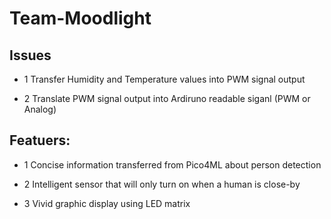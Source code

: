 # Team-Moodlight

## Issues
- 1 Transfer Humidity and Temperature values into PWM signal output



- 2 Translate PWM signal output into Ardiruno readable siganl (PWM or Analog)



## Featuers:
- 1 Concise information transferred from Pico4ML about person detection

- 2 Intelligent sensor that will only turn on when a human is close-by

- 3 Vivid graphic display using LED matrix
